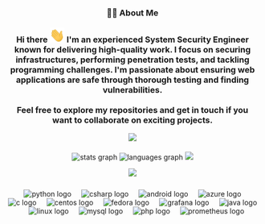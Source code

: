 <h3 align="center">👨‍💻 About Me<br><br>Hi there <img src="https://github.com/ABSphreak/ABSphreak/blob/master/gifs/Hi.gif" width="30"> I'm an experienced System Security Engineer known for delivering high-quality work. I focus on securing infrastructures, performing penetration tests, and tackling programming challenges. I'm passionate about ensuring web applications are safe through thorough testing and finding vulnerabilities.<br><br>Feel free to explore my repositories and get in touch if you want to collaborate on exciting projects.
  <p align="center">
  <!-- Typing SVG by DenverCoder1 - https://github.com/DenverCoder1/readme-typing-svg -->
  <a href="https://github.com/DenverCoder1/readme-typing-svg">
    <img src="https://readme-typing-svg.demolab.com?font=Fira+Code&pause=1000&random=false&width=475&height=93&lines=Let's+build+something+amazing+together!" /></a>
</p>
 </h3>


<div align="center">
  <img src="https://github-readme-stats.vercel.app/api?username=ChathurangaBW&hide_title=false&hide_rank=false&show_icons=true&include_all_commits=true&count_private=true&disable_animations=false&theme=github_dark&locale=en&hide_border=false&order=1" height="120" alt="stats graph"  />

  

  <img src="https://github-readme-stats.vercel.app/api/top-langs?username=ChathurangaBW&locale=en&hide_title=false&layout=compact&card_width=320&langs_count=5&theme=github_dark&hide_border=false" height="120" alt="languages graph"  />

  <a href="https://github.com/antonkomarev/github-profile-views-counter">
    <img src="https://komarev.com/ghpvc/?username=antonkomarev&style=for-the-badge">
    
</a>


</div>

<div align="center">


![](https://hit.yhype.me/github/profile?user_id=4383991)

 </div>

###
<!--
<img align="right" height="150" src="https://github.com/ChathurangaBW/ChathurangaBW/blob/main/PdOMR5d20WwCwpSvag.webp"  />
-->
###

<div align="center">
  
 
  <img width="12" />
  <img src="https://cdn.jsdelivr.net/gh/devicons/devicon/icons/python/python-original.svg" height="30" alt="python logo"  />
  <img width="12" />
  <img src="https://cdn.jsdelivr.net/gh/devicons/devicon/icons/csharp/csharp-original.svg" height="30" alt="csharp logo"  />
  <img width="12" />
  <img src="https://cdn.jsdelivr.net/gh/devicons/devicon/icons/android/android-original.svg" height="30" alt="android logo"  />
  <img width="12" />
  <img src="https://cdn.jsdelivr.net/gh/devicons/devicon/icons/azure/azure-original.svg" height="30" alt="azure logo"  />
  <img width="12" />
  <img src="https://cdn.jsdelivr.net/gh/devicons/devicon/icons/c/c-original.svg" height="30" alt="c logo"  />
  <img width="12" />
  <img src="https://cdn.jsdelivr.net/gh/devicons/devicon/icons/centos/centos-original.svg" height="30" alt="centos logo"  />
  <img width="12" />
  <img src="https://cdn.jsdelivr.net/gh/devicons/devicon/icons/fedora/fedora-original.svg" height="30" alt="fedora logo"  />
  <img width="12" />
  <img src="https://cdn.jsdelivr.net/gh/devicons/devicon/icons/grafana/grafana-original.svg" height="30" alt="grafana logo"  />
  <img width="12" />
  <img src="https://cdn.jsdelivr.net/gh/devicons/devicon/icons/java/java-original.svg" height="30" alt="java logo"  />
  <img width="12" />
  <img src="https://cdn.jsdelivr.net/gh/devicons/devicon/icons/linux/linux-original.svg" height="30" alt="linux logo"  />
  <img width="12" />
  <img src="https://cdn.jsdelivr.net/gh/devicons/devicon/icons/mysql/mysql-original.svg" height="30" alt="mysql logo"  />
  <img width="12" />
  <img src="https://cdn.jsdelivr.net/gh/devicons/devicon/icons/php/php-original.svg" height="30" alt="php logo"  />
  <img width="12" />
  <img src="https://cdn.jsdelivr.net/gh/devicons/devicon/icons/prometheus/prometheus-original.svg" height="30" alt="prometheus logo"  />
</div>

###



###

<br clear="both">



###
